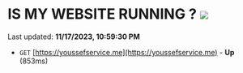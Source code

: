 # IS MY WEBSITE RUNNING ? [![](https://img.shields.io/static/v1?label=Sponsor&message=%E2%9D%A4&logo=GitHub&color=%23fe8e86)](https://github.com/sponsors/<username>)

Last updated: **11/17/2023, 10:59:30 PM**

- `GET` [https://youssefservice.me](https://youssefservice.me) - **Up** (853ms)
